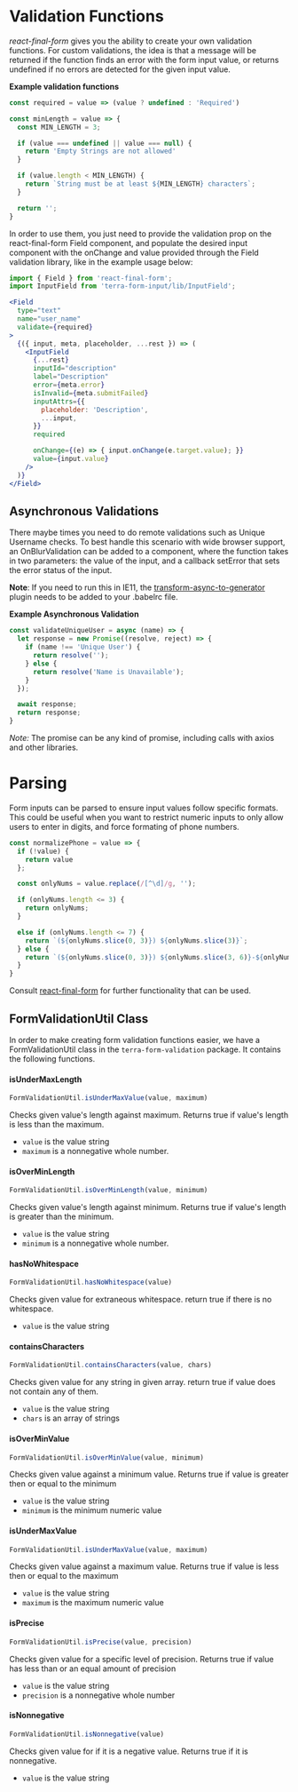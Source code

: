 # Validation Functions

*react-final-form* gives you the ability to create your own validation functions. For custom validations, the idea is that a message will be returned if the function finds an error with the form input value, or returns undefined if no errors are detected for the given input value.

**Example validation functions**

```js
const required = value => (value ? undefined : 'Required')

const minLength = value => {
  const MIN_LENGTH = 3;

  if (value === undefined || value === null) {
    return 'Empty Strings are not allowed'
  }

  if (value.length < MIN_LENGTH) {
    return `String must be at least ${MIN_LENGTH} characters`;
  }

  return '';
}
```

In order to use them, you just need to provide the validation prop on the react-final-form Field component, and populate the desired input component with the onChange and value provided through the Field validation library, like in the example usage below:

```jsx
import { Field } from 'react-final-form';
import InputField from 'terra-form-input/lib/InputField';

<Field
  type="text"
  name="user_name"
  validate={required}
>
  {({ input, meta, placeholder, ...rest }) => (
    <InputField
      {...rest}
      inputId="description"
      label="Description"
      error={meta.error}
      isInvalid={meta.submitFailed}
      inputAttrs={{
        placeholder: 'Description',
        ...input,
      }}
      required

      onChange={(e) => { input.onChange(e.target.value); }}
      value={input.value}
    />
  )}
</Field>
```

## Asynchronous Validations

There maybe times you need to do remote validations such as Unique Username checks. To best handle this scenario with wide browser support, an OnBlurValidation can be added to a component, where the function takes in two parameters: the value of the input, and a callback setError that sets the error status of the input.

**Note**: If you need to run this in IE11, the [transform-async-to-generator](https://www.npmjs.com/package/babel-plugin-transform-async-to-generator) plugin needs to be added to your .babelrc file.

**Example Asynchronous Validation**

```jsx
const validateUniqueUser = async (name) => {
  let response = new Promise((resolve, reject) => {
    if (name !== 'Unique User') {
      return resolve('');
    } else {
      return resolve('Name is Unavailable');
    }
  });

  await response;
  return response;
}

```

*Note:* The promise can be any kind of promise, including calls with axios and other libraries.

# Parsing

Form inputs can be parsed to ensure input values follow specific formats. This could be useful when you want to restrict numeric inputs to only allow users to enter in digits, and force formating of phone numbers.

```jsx
const normalizePhone = value => {
  if (!value) {
    return value
  };

  const onlyNums = value.replace(/[^\d]/g, '');

  if (onlyNums.length <= 3) {
    return onlyNums;
  }

  else if (onlyNums.length <= 7) {
    return `(${onlyNums.slice(0, 3)}) ${onlyNums.slice(3)}`;
  } else {
    return `(${onlyNums.slice(0, 3)}) ${onlyNums.slice(3, 6)}-${onlyNums.slice(6, 10)}`;
  }
}

```

Consult [react-final-form](https://github.com/final-form/react-final-form) for further functionality that can be used.

## FormValidationUtil Class

In order to make creating form validation functions easier, we have a FormValidationUtil class in the `terra-form-validation` package. It contains the following functions.

#### isUnderMaxLength

```javascript
FormValidationUtil.isUnderMaxValue(value, maximum)
```

Checks given value's length against maximum. Returns true if value's length is less than the maximum.
* `value` is the value string
* `maximum` is a nonnegative whole number.


#### isOverMinLength

```javascript
FormValidationUtil.isOverMinLength(value, minimum)
```

Checks given value's length against minimum. Returns true if value's length is greater than the minimum.
* `value` is the value string
* `minimum` is a nonnegative whole number.

#### hasNoWhitespace

```javascript
FormValidationUtil.hasNoWhitespace(value)
```

Checks given value for extraneous whitespace. return true if there is no whitespace.
* `value` is the value string

#### containsCharacters

```javascript
FormValidationUtil.containsCharacters(value, chars)
```

Checks given value for any string in given array. return true if value does not contain any of them.
* `value` is the value string
* `chars` is an array of strings

#### isOverMinValue

```javascript
FormValidationUtil.isOverMinValue(value, minimum)
```

Checks given value against a minimum value. Returns true if value is greater then or equal to the minimum
* `value` is the value string
* `minimum` is the minimum numeric value

#### isUnderMaxValue

```javascript
FormValidationUtil.isUnderMaxValue(value, maximum)
```

Checks given value against a maximum value. Returns true if value is less then or equal to the maximum
* `value` is the value string
* `maximum` is the maximum numeric value

#### isPrecise

```javascript
FormValidationUtil.isPrecise(value, precision)
```

Checks given value for a specific level of precision. Returns true if value has less than or an equal amount of precision
* `value` is the value string
* `precision` is a nonnegative whole number

#### isNonnegative

```javascript
FormValidationUtil.isNonnegative(value)
```

Checks given value for if it is a negative value. Returns true if it is nonnegative.
* `value` is the value string
